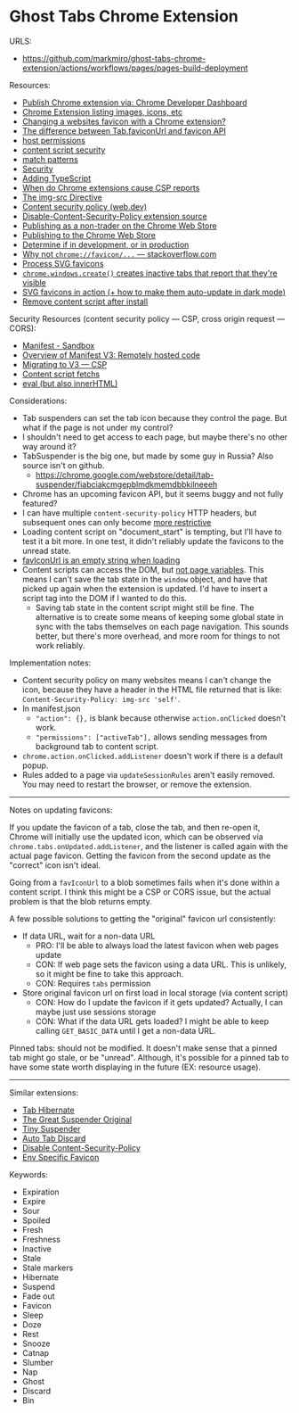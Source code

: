 # Ghost Tabs Chrome Extension

URLS:

- https://github.com/markmiro/ghost-tabs-chrome-extension/actions/workflows/pages/pages-build-deployment

Resources:

- [Publish Chrome extension via: Chrome Developer Dashboard](https://chrome.google.com/webstore/devconsole)
- [Chrome Extension listing images, icons, etc](https://developer.chrome.com/docs/webstore/images)
- [Changing a websites favicon with a Chrome extension?](https://stackoverflow.com/a/45974139)
- [The difference between Tab.faviconUrl and favicon API
  ](https://groups.google.com/a/chromium.org/g/chromium-extensions/c/qS1rVpQVl8o)
- [host permissions](https://developer.chrome.com/docs/extensions/mv3/declare_permissions/#host-permissions)
- [content script security](https://developer.chrome.com/docs/extensions/mv3/messaging/#content-scripts-are-less-trustworthy)
- [match patterns](https://developer.chrome.com/docs/extensions/mv3/match_patterns/)
- [Security](https://developer.chrome.com/docs/extensions/mv3/content_scripts/#security)
- [Adding TypeScript](https://developer.chrome.com/docs/extensions/mv3/getstarted/development-basics/#types)
- [When do Chrome extensions cause CSP reports](https://www.debugbear.com/blog/chrome-extension-csp-error-noise)
- [The img-src Directive](https://content-security-policy.com/img-src/)
- [Content security policy (web.dev)](https://web.dev/csp)
- [Disable-Content-Security-Policy extension source](https://github.com/WithoutHair/Disable-Content-Security-Policy)
- [Publishing as a non-trader on the Chrome Web Store](https://stackoverflow.com/questions/72488292/chrome-webstore-developer-dashboard-am-i-a-trader-or-non-trader)
- [Publishing to the Chrome Web Store](https://developer.chrome.com/docs/webstore/publish/#step5)
- [Determine if in development, or in production](https://stackoverflow.com/questions/36339862/how-to-know-chrome-extension-is-in-development-or-production-environment)
- [Why not `chrome://favicon/...` — stackoverflow.com](https://stackoverflow.com/questions/10665321/reliably-getting-favicons-in-chrome-extensions-chrome-favicon)
- [Process SVG favicons](https://levelup.gitconnected.com/draw-an-svg-to-canvas-and-download-it-as-image-in-javascript-f7f7713cf81f)
- [`chrome.windows.create()` creates inactive tabs that report that they're visible](https://bugs.chromium.org/p/chromium/issues/detail?id=1379232)
- [SVG favicons in action (+ how to make them auto-update in dark mode)](https://css-tricks.com/svg-favicons-in-action/)
- [Remove content script after install](https://stackoverflow.com/questions/18477910/chrome-extension-how-to-remove-content-script-after-injection)

Security Resources (content security policy — CSP, cross origin request — CORS):

- [Manifest - Sandbox](https://developer.chrome.com/docs/extensions/mv3/manifest/sandbox/)
- [Overview of Manifest V3: Remotely hosted code](https://developer.chrome.com/docs/extensions/mv3/intro/mv3-overview/#remotely-hosted-code)
- [Migrating to V3 — CSP](https://developer.chrome.com/docs/extensions/mv3/mv3-migration/#content-security-policy)
- [Content script fetchs](https://www.chromium.org/Home/chromium-security/extension-content-script-fetches/)
- [eval (but also innerHTML)](https://developer.chrome.com/docs/extensions/mv3/sandboxingEval/)

Considerations:

- Tab suspenders can set the tab icon because they control the page. But what if the page is not under my control?
- I shouldn't need to get access to each page, but maybe there's no other way around it?
- TabSuspender is the big one, but made by some guy in Russia? Also source isn't on github.
  - https://chrome.google.com/webstore/detail/tab-suspender/fiabciakcmgepblmdkmemdbbkilneeeh
- Chrome has an upcoming favicon API, but it seems buggy and not fully featured?
- I can have multiple `content-security-policy` HTTP headers, but subsequent ones can only become [more restrictive](https://chrisguitarguy.com/2019/07/05/working-with-multiple-content-security-policy-headers/)
- Loading content script on "document_start" is tempting, but I'll have to test it a bit more. In one test, it didn't reliably update the favicons to the unread state.
- [favIconUrl is an empty string when loading](https://developer.chrome.com/docs/extensions/reference/tabs/#property-Tab-favIconUrl)
- Content scripts can access the DOM, but [not page variables](https://stackoverflow.com/a/20513730). This means I can't save the tab state in the `window` object, and have that picked up again when the extension is updated. I'd have to insert a script tag into the DOM if I wanted to do this.
  - Saving tab state in the content script might still be fine. The alternative is to create some means of keeping some global state in sync with the tabs themselves on each page navigation. This sounds better, but there's more overhead, and more room for things to not work reliably.

Implementation notes:

- Content security policy on many websites means I can't change the icon, because they have a header in the HTML file returned that is like: `Content-Security-Policy: img-src 'self'`.
- In manifest.json
  - `"action": {},` is blank because otherwise `action.onClicked` doesn't work.
  - `"permissions": ["activeTab"],` allows sending messages from background tab to content script.
- `chrome.action.onClicked.addListener` doesn't work if there is a default popup.
- Rules added to a page via `updateSessionRules` aren't easily removed. You may need to restart the browser, or remove the extension.

---

Notes on updating favicons:

If you update the favicon of a tab, close the tab, and then re-open it, Chrome will initially use the updated icon,
which can be observed via `chrome.tabs.onUpdated.addListener`, and the listener is called again with the actual page favicon. Getting the favicon from the second update as the "correct" icon isn't ideal.

Going from a `favIconUrl` to a blob sometimes fails when it's done within a content script. I think this might be a
CSP or CORS issue, but the actual problem is that the blob returns empty.

A few possible solutions to getting the "original" favicon url consistently:

- If data URL, wait for a non-data URL
  - PRO: I'll be able to always load the latest favicon when web pages update
  - CON: If web page sets the favicon using a data URL. This is unlikely, so it might be fine to take this approach.
  - CON: Requires `tabs` permission
- Store original favicon url on first load in local storage (via content script)
  - CON: How do I update the favicon if it gets updated? Actually, I can maybe just use sessions storage
  - CON: What if the data URL gets loaded? I might be able to keep calling `GET_BASIC_DATA` until I get a non-data URL.

Pinned tabs: should not be modified. It doesn't make sense that a pinned tab might go stale, or be "unread". Although, it's possible for a pinned tab to have some state worth displaying in the future (EX: resource usage).

---

Similar extensions:

- [Tab Hibernate](https://chrome.google.com/webstore/detail/tab-hibernate/ammlihljcndoijbkoobiobhjgoopiidn?hl=en-US)
- [The Great Suspender Original](https://chrome.google.com/webstore/detail/the-great-suspender-origi/ahmkjjgdligadogjedmnogbpbcpofeeo?hl=en-US)
- [Tiny Suspender](https://chrome.google.com/webstore/detail/tiny-suspender/bbomjaikkcabgmfaomdichgcodnaeecf?hl=en-US)
- [Auto Tab Discard](https://chrome.google.com/webstore/detail/auto-tab-discard/jhnleheckmknfcgijgkadoemagpecfol?hl=en-US)
- [Disable Content-Security-Policy](https://chrome.google.com/webstore/detail/disable-content-security/ieelmcmcagommplceebfedjlakkhpden)
- [Env Specific Favicon](https://github.com/Elliot67/env-specific-favicon)

Keywords:

- Expiration
- Expire
- Sour
- Spoiled
- Fresh
- Freshness
- Inactive
- Stale
- Stale markers
- Hibernate
- Suspend
- Fade out
- Favicon
- Sleep
- Doze
- Rest
- Snooze
- Catnap
- Slumber
- Nap
- Ghost
- Discard
- Bin
